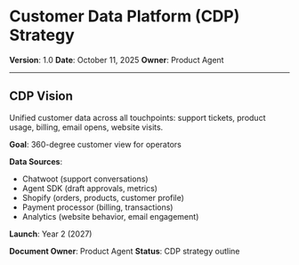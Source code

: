 # Customer Data Platform (CDP) Strategy

**Version**: 1.0
**Date**: October 11, 2025
**Owner**: Product Agent

---

## CDP Vision

Unified customer data across all touchpoints: support tickets, product usage, billing, email opens, website visits.

**Goal**: 360-degree customer view for operators

**Data Sources**:
- Chatwoot (support conversations)
- Agent SDK (draft approvals, metrics)
- Shopify (orders, products, customer profile)
- Payment processor (billing, transactions)
- Analytics (website behavior, email engagement)

**Launch**: Year 2 (2027)

**Document Owner**: Product Agent
**Status**: CDP strategy outline

